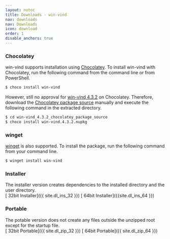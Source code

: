 ```yaml
---
layout: notoc
title: Downloads - win-vind
nav: downloads
nav: Downloads
icon: download
order: 1
disable_anchors: true
---
```



### Chocolatey
win-vind supports installation using [Chocolatey](https://chocolatey.org/). To install win-vind with Chocolatey, run the following command from the command line or from PowerShell.

```sh
$ choco install win-vind
```

However, still no approval for [win-vind 4.3.2](https://community.chocolatey.org/packages/win-vind/4.3.2) on Chocolatey. Therefore, download the [Chocolatey package source](https://github.com/pit-ray/win-vind/releases/download/v4.3.2/win-vind_4.3.2_chocolatey_package_source.zip) manually and execute the following command in the extracted directory.

```sh
$ cd win-vind_4.3.2_chocolatey_package_source
$ choco install win-vind.4.3.2.nupkg
```

### winget
[winget](https://github.com/microsoft/winget-cli) is also supported. To install the package, run the following command from your command line.

```sh
$ winget install win-vind
```

### Installer
The installer version creates dependencies to the installed directory and the user directory.  
[<span class="site-masthead__button"><i class="fas fa-download"></i>&nbsp;<span>32bit Installer</span></span>]({{ site.dl_ins_32 }})
[<span class="site-masthead__button"><i class="fas fa-download"></i>&nbsp;<span>64bit Installer</span></span>]({{site.dl_ins_64 }})

### Portable
The potable version does not create any files outside the unzipped root except for the startup file.  
[<span class="site-masthead__button"><i class="fas fa-download"></i>&nbsp;<span>32bit Portable</span></span>]({{ site.dl_zip_32 }})
[<span class="site-masthead__button"><i class="fas fa-download"></i>&nbsp;<span>64bit Portable</span></span>]({{ site.dl_zip_64 }})

<br>
